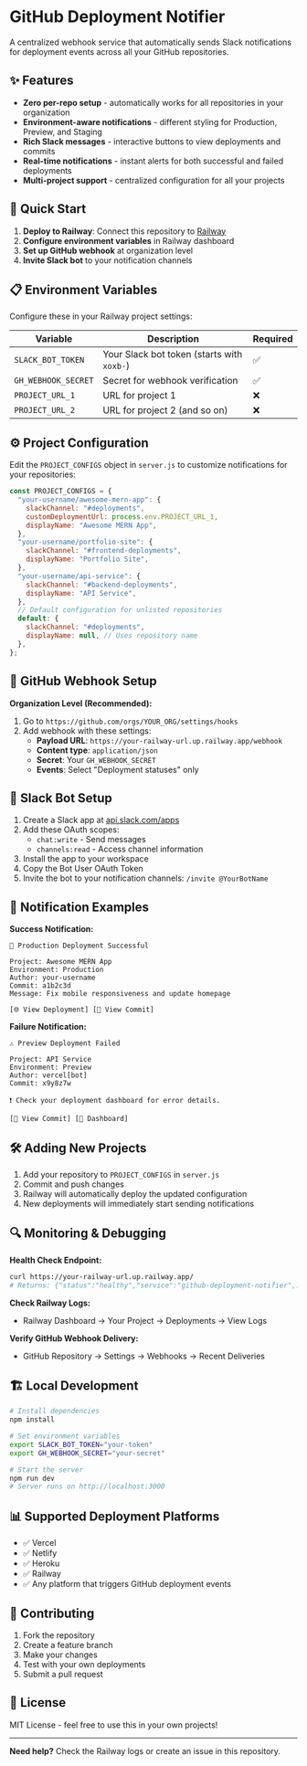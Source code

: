 # GitHub Deployment Notifier

A centralized webhook service that automatically sends Slack notifications for deployment events across all your GitHub repositories.

## ✨ Features

- **Zero per-repo setup** - automatically works for all repositories in your organization
- **Environment-aware notifications** - different styling for Production, Preview, and Staging
- **Rich Slack messages** - interactive buttons to view deployments and commits
- **Real-time notifications** - instant alerts for both successful and failed deployments
- **Multi-project support** - centralized configuration for all your projects

## 🚀 Quick Start

1. **Deploy to Railway**: Connect this repository to [Railway](https://railway.app)
2. **Configure environment variables** in Railway dashboard
3. **Set up GitHub webhook** at organization level
4. **Invite Slack bot** to your notification channels

## 📋 Environment Variables

Configure these in your Railway project settings:

| Variable            | Description                                | Required |
| ------------------- | ------------------------------------------ | -------- |
| `SLACK_BOT_TOKEN`   | Your Slack bot token (starts with `xoxb-`) | ✅       |
| `GH_WEBHOOK_SECRET` | Secret for webhook verification            | ✅       |
| `PROJECT_URL_1`     | URL for project 1                          | ❌       |
| `PROJECT_URL_2`     | URL for project 2 (and so on)              | ❌       |

## ⚙️ Project Configuration

Edit the `PROJECT_CONFIGS` object in `server.js` to customize notifications for your repositories:

```javascript
const PROJECT_CONFIGS = {
  "your-username/awesome-mern-app": {
    slackChannel: "#deployments",
    customDeploymentUrl: process.env.PROJECT_URL_1,
    displayName: "Awesome MERN App",
  },
  "your-username/portfolio-site": {
    slackChannel: "#frontend-deployments",
    displayName: "Portfolio Site",
  },
  "your-username/api-service": {
    slackChannel: "#backend-deployments",
    displayName: "API Service",
  },
  // Default configuration for unlisted repositories
  default: {
    slackChannel: "#deployments",
    displayName: null, // Uses repository name
  },
};
```

## 🔗 GitHub Webhook Setup

**Organization Level (Recommended):**

1. Go to `https://github.com/orgs/YOUR_ORG/settings/hooks`
2. Add webhook with these settings:
   - **Payload URL**: `https://your-railway-url.up.railway.app/webhook`
   - **Content type**: `application/json`
   - **Secret**: Your `GH_WEBHOOK_SECRET`
   - **Events**: Select "Deployment statuses" only

## 🤖 Slack Bot Setup

1. Create a Slack app at [api.slack.com/apps](https://api.slack.com/apps)
2. Add these OAuth scopes:
   - `chat:write` - Send messages
   - `channels:read` - Access channel information
3. Install the app to your workspace
4. Copy the Bot User OAuth Token
5. Invite the bot to your notification channels: `/invite @YourBotName`

## 📨 Notification Examples

**Success Notification:**

```
🚀 Production Deployment Successful

Project: Awesome MERN App
Environment: Production
Author: your-username
Commit: a1b2c3d
Message: Fix mobile responsiveness and update homepage

[🌐 View Deployment] [📝 View Commit]
```

**Failure Notification:**

```
⚠️ Preview Deployment Failed

Project: API Service
Environment: Preview
Author: vercel[bot]
Commit: x9y8z7w

❗ Check your deployment dashboard for error details.

[📝 View Commit] [🔧 Dashboard]
```

## 🛠️ Adding New Projects

1. Add your repository to `PROJECT_CONFIGS` in `server.js`
2. Commit and push changes
3. Railway will automatically deploy the updated configuration
4. New deployments will immediately start sending notifications

## 🔍 Monitoring & Debugging

**Health Check Endpoint:**

```bash
curl https://your-railway-url.up.railway.app/
# Returns: {"status":"healthy","service":"github-deployment-notifier",...}
```

**Check Railway Logs:**

- Railway Dashboard → Your Project → Deployments → View Logs

**Verify GitHub Webhook Delivery:**

- GitHub Repository → Settings → Webhooks → Recent Deliveries

## 🏗️ Local Development

```bash
# Install dependencies
npm install

# Set environment variables
export SLACK_BOT_TOKEN="your-token"
export GH_WEBHOOK_SECRET="your-secret"

# Start the server
npm run dev
# Server runs on http://localhost:3000
```

## 📊 Supported Deployment Platforms

- ✅ Vercel
- ✅ Netlify
- ✅ Heroku
- ✅ Railway
- ✅ Any platform that triggers GitHub deployment events

## 🤝 Contributing

1. Fork the repository
2. Create a feature branch
3. Make your changes
4. Test with your own deployments
5. Submit a pull request

## 📄 License

MIT License - feel free to use this in your own projects!

---

**Need help?** Check the Railway logs or create an issue in this repository.
